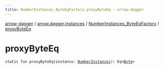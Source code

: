 ```yaml
---
title: NumberInstances_ByteEqFactory.proxyByteEq - arrow-dagger
---
```


[arrow-dagger](../../index.html) / [arrow.dagger.instances](../index.html) / [NumberInstances_ByteEqFactory](index.html) / [proxyByteEq](./proxy-byte-eq.html)

# proxyByteEq

`static fun proxyByteEq(instance: `[`NumberInstances`](../-number-instances/index.html)`): Eq<`[`Byte`](https://kotlinlang.org/api/latest/jvm/stdlib/kotlin/-byte/index.html)`>`